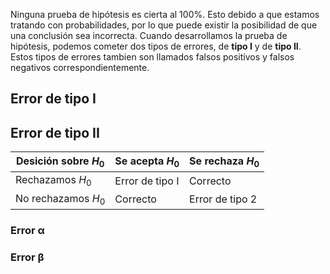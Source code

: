 Ninguna prueba de hipótesis es cierta al 100%. Esto debido a que estamos tratando con probabilidades, por lo que puede existir la posibilidad de que una conclusión sea incorrecta. Cuando desarrollamos la prueba de hipótesis, podemos cometer dos tipos de errores, de **tipo I** y de **tipo II**. Estos tipos de errores tambien son llamados falsos positivos y falsos negativos correspondientemente.

## Error de tipo I


## Error de tipo II

| Desición sobre $H_0$ | Se acepta $H_0$ | Se rechaza $H_0$ |
| -------------------- | --------------- | ---------------- |
| Rechazamos $H_0$     | Error de tipo I | Correcto         |
| No rechazamos $H_0$  | Correcto        | Error de tipo 2  |

### Error α

### Error β
